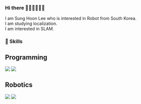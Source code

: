 ### Hi there 👋👋👋👋👋👋

I am Sung Hoon Lee who is interested in Robot from South Korea.   
I am studying localization.   
I am interested in SLAM.   

### 👊 Skills

## Programming
<img src="https://img.shields.io/badge/C++-00599C?style=flat-square&logo=C%2B%2B&logoColor=white"/></a>
<img src="https://img.shields.io/badge/Python-3766AB?style=flat-square&logo=Python&logoColor=white"/></a>

## Robotics
<img src="https://img.shields.io/badge/ros-%230A0FF9.svg?style=for-the-badge&logo=ros&logoColor=white"/></a>
<img src="https://img.shields.io/badge/-Arduino-00979D?style=for-the-badge&logo=Arduino&logoColor=white"/></a>

